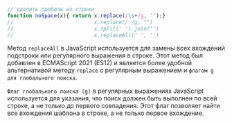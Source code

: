 ```javascript
// удалить пробелы из строки 
function noSpace(x){ return x.replace(/\s+/g, '');}
//                          x.replace(/ /g, "")
//                          x.split(' ').join('')
//                          x.replaceAll(' ', '')
```
Метод `replaceAll` в JavaScript используется для замены всех вхождений
подстроки или регулярного выражения в строке. Этот метод был добавлен
в ECMAScript 2021 (ES12) и является более удобной альтернативой
методу `replace` с регулярным выражением и `флагом g для глобального поиска`.

`Флаг глобального поиска (g)` в регулярных выражениях JavaScript используется для указания,
что поиск должен быть выполнен по всей строке, а не только до первого совпадения.
Этот флаг позволяет найти все вхождения шаблона в строке, а не только первое вхождение.